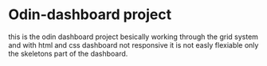# Odin-dashboard project

this is the odin dashboard project besically working through the grid system
and with html and css dashboard not responsive it is not easly flexiable only
the skeletons part of the dashboard.
